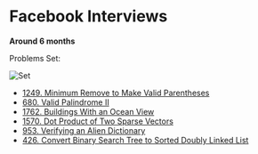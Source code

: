 # Facebook Interviews 

**Around 6 months**

Problems Set:

![Set](https://github.com/Einsgates/FacebookInterviews/blob/master/img/ProblemsSet.png)

- [1249. Minimum Remove to Make Valid Parentheses]()
- [680. Valid Palindrome II]()
- [1762. Buildings With an Ocean View]()
- [1570. Dot Product of Two Sparse Vectors]()
- [953. Verifying an Alien Dictionary]()
- [426. Convert Binary Search Tree to Sorted Doubly Linked List]()

